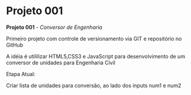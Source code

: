 # Projeto 001
 **Projeto 001** - *Conversor de Engenharia*

 Primeiro projeto com controle de versionamento via GIT e repositório no GitHub

 A idéia é utililizar HTML5,CSS3 e JavaScript para desenvolvimento de um conversor de unidades para Engenharia Civil

 Etapa Atual:

 Criar lista de unidades para conversão, ao lado dos inputs num1 e num2
